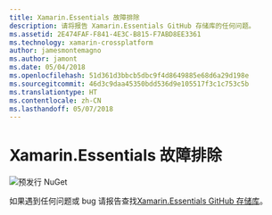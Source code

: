 ```yaml
---
title: Xamarin.Essentials 故障排除
description: 请将报告 Xamarin.Essentials GitHub 存储库的任何问题。
ms.assetid: 2E474FAF-F841-4E3C-B815-F7ABD8EE3361
ms.technology: xamarin-crossplatform
author: jamesmontemagno
ms.author: jamont
ms.date: 05/04/2018
ms.openlocfilehash: 51d361d3bbcb5dbc9f4d8649885e68d6a29d198e
ms.sourcegitcommit: 46d3c9daa45350bdd536d9e105517f3c1c753c5b
ms.translationtype: HT
ms.contentlocale: zh-CN
ms.lasthandoff: 05/07/2018
---
```

# <a name="xamarinessentials-troubleshooting"></a>Xamarin.Essentials 故障排除

![预发行 NuGet](~/media/shared/pre-release.png)

如果遇到任何问题或 bug 请报告查找[Xamarin.Essentials GitHub 存储库](http://github.com/xamarin/Essentials)。
